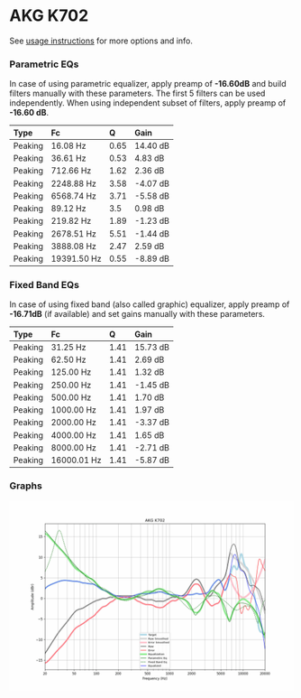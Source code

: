# AKG K702
See [usage instructions](https://github.com/jaakkopasanen/AutoEq#usage) for more options and info.

### Parametric EQs
In case of using parametric equalizer, apply preamp of **-16.60dB** and build filters manually
with these parameters. The first 5 filters can be used independently.
When using independent subset of filters, apply preamp of **-16.60 dB**.

| Type    | Fc          |    Q | Gain     |
|:--------|:------------|:-----|:---------|
| Peaking | 16.08 Hz    | 0.65 | 14.40 dB |
| Peaking | 36.61 Hz    | 0.53 | 4.83 dB  |
| Peaking | 712.66 Hz   | 1.62 | 2.36 dB  |
| Peaking | 2248.88 Hz  | 3.58 | -4.07 dB |
| Peaking | 6568.74 Hz  | 3.71 | -5.58 dB |
| Peaking | 89.12 Hz    | 3.5  | 0.98 dB  |
| Peaking | 219.82 Hz   | 1.89 | -1.23 dB |
| Peaking | 2678.51 Hz  | 5.51 | -1.44 dB |
| Peaking | 3888.08 Hz  | 2.47 | 2.59 dB  |
| Peaking | 19391.50 Hz | 0.55 | -8.89 dB |

### Fixed Band EQs
In case of using fixed band (also called graphic) equalizer, apply preamp of **-16.71dB**
(if available) and set gains manually with these parameters.

| Type    | Fc          |    Q | Gain     |
|:--------|:------------|:-----|:---------|
| Peaking | 31.25 Hz    | 1.41 | 15.73 dB |
| Peaking | 62.50 Hz    | 1.41 | 2.69 dB  |
| Peaking | 125.00 Hz   | 1.41 | 1.32 dB  |
| Peaking | 250.00 Hz   | 1.41 | -1.45 dB |
| Peaking | 500.00 Hz   | 1.41 | 1.70 dB  |
| Peaking | 1000.00 Hz  | 1.41 | 1.97 dB  |
| Peaking | 2000.00 Hz  | 1.41 | -3.37 dB |
| Peaking | 4000.00 Hz  | 1.41 | 1.65 dB  |
| Peaking | 8000.00 Hz  | 1.41 | -2.71 dB |
| Peaking | 16000.01 Hz | 1.41 | -5.87 dB |

### Graphs
![](./AKG%20K702.png)
